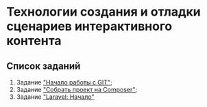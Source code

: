# Технологии создания и отладки сценариев интерактивного контента

## Список заданий

1. Задание ["Начало работы с GIT"](https://github.com/PUTENCHIK/starting_with_git);
2. Задание ["Собрать проект на Composer"](assemble_composer_project/);
3. Задание ["Laravel: Начало"](laravel_begin/)